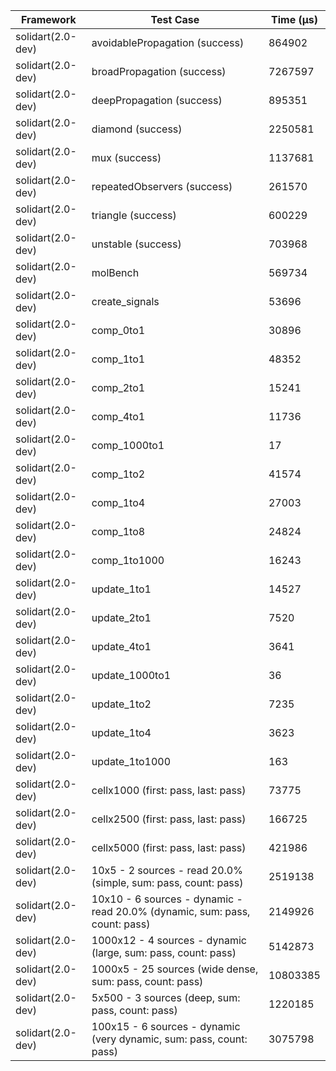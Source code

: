 | Framework | Test Case | Time (μs) |
| --- | --- | --- |
| solidart(2.0-dev) | avoidablePropagation (success) | 864902 |
| solidart(2.0-dev) | broadPropagation (success) | 7267597 |
| solidart(2.0-dev) | deepPropagation (success) | 895351 |
| solidart(2.0-dev) | diamond (success) | 2250581 |
| solidart(2.0-dev) | mux (success) | 1137681 |
| solidart(2.0-dev) | repeatedObservers (success) | 261570 |
| solidart(2.0-dev) | triangle (success) | 600229 |
| solidart(2.0-dev) | unstable (success) | 703968 |
| solidart(2.0-dev) | molBench | 569734 |
| solidart(2.0-dev) | create_signals | 53696 |
| solidart(2.0-dev) | comp_0to1 | 30896 |
| solidart(2.0-dev) | comp_1to1 | 48352 |
| solidart(2.0-dev) | comp_2to1 | 15241 |
| solidart(2.0-dev) | comp_4to1 | 11736 |
| solidart(2.0-dev) | comp_1000to1 | 17 |
| solidart(2.0-dev) | comp_1to2 | 41574 |
| solidart(2.0-dev) | comp_1to4 | 27003 |
| solidart(2.0-dev) | comp_1to8 | 24824 |
| solidart(2.0-dev) | comp_1to1000 | 16243 |
| solidart(2.0-dev) | update_1to1 | 14527 |
| solidart(2.0-dev) | update_2to1 | 7520 |
| solidart(2.0-dev) | update_4to1 | 3641 |
| solidart(2.0-dev) | update_1000to1 | 36 |
| solidart(2.0-dev) | update_1to2 | 7235 |
| solidart(2.0-dev) | update_1to4 | 3623 |
| solidart(2.0-dev) | update_1to1000 | 163 |
| solidart(2.0-dev) | cellx1000 (first: pass, last: pass) | 73775 |
| solidart(2.0-dev) | cellx2500 (first: pass, last: pass) | 166725 |
| solidart(2.0-dev) | cellx5000 (first: pass, last: pass) | 421986 |
| solidart(2.0-dev) | 10x5 - 2 sources - read 20.0% (simple, sum: pass, count: pass) | 2519138 |
| solidart(2.0-dev) | 10x10 - 6 sources - dynamic - read 20.0% (dynamic, sum: pass, count: pass) | 2149926 |
| solidart(2.0-dev) | 1000x12 - 4 sources - dynamic (large, sum: pass, count: pass) | 5142873 |
| solidart(2.0-dev) | 1000x5 - 25 sources (wide dense, sum: pass, count: pass) | 10803385 |
| solidart(2.0-dev) | 5x500 - 3 sources (deep, sum: pass, count: pass) | 1220185 |
| solidart(2.0-dev) | 100x15 - 6 sources - dynamic (very dynamic, sum: pass, count: pass) | 3075798 |
